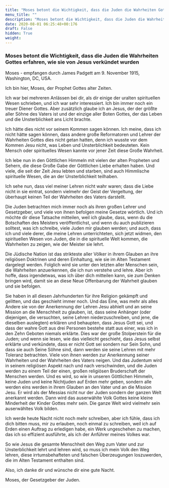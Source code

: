 ```yaml
---
title: "Moses betont die Wichtigkeit, dass die Juden die Wahrheiten Gottes erfahren, wie sie von Jesus verkündet wurden"
menu_title: ""
description: "Moses betont die Wichtigkeit, dass die Juden die Wahrheiten Gottes erfahren, wie sie von Jesus verkündet wurden"
date: 2020-08-01 06:25:48+00:176
draft: False
hidden: True
weight:
---
```

### Moses betont die Wichtigkeit, dass die Juden die Wahrheiten Gottes erfahren, wie sie von Jesus verkündet wurden

Moses - empfangen durch James Padgett am 9. November 1915, Washington, DC, USA.

Ich bin hier, Moses, der Prophet Gottes alter Zeiten.

Ich war bei mehreren Anlässen bei dir, als dir einige der uralten spirituellen Wesen schrieben, und ich war sehr interessiert. Ich bin immer noch ein treuer Diener Gottes. Aber zusätzlich glaube ich an Jesus, der der größte aller Söhne des Vaters ist und der einzige aller Boten Gottes, der das Leben und die Unsterblichkeit ans Licht brachte.

Ich hätte dies nicht vor seinem Kommen sagen können. Ich meine, dass ich nicht hätte sagen können, dass andere große Reformatoren und Lehrer der Wahrheiten Gottes dies nicht getan hatten, denn ich wusste vor dem Kommen Jesu nicht, was Leben und Unsterblichkeit bedeuteten. Kein Mensch oder spirituelles Wesen kannte vor jener Zeit diese Große Wahrheit.

Ich lebe nun in den Göttlichen Himmeln mit vielen der alten Propheten und Sehern, die diese Große Gabe der Göttlichen Liebe erhalten haben. Und viele, die seit der Zeit Jesu lebten und starben, sind auch Himmlische spirituelle Wesen, die an der Unsterblichkeit teilhaben.

Ich sehe nun, dass viel meiner Lehren nicht wahr waren; dass die Liebe nicht in sie eintrat, sondern vielmehr der Geist der Vergeltung, der überhaupt keinen Teil der Wahrheiten des Vaters darstellt.

Die Juden betrachten mich immer noch als ihren großen Lehrer und Gesetzgeber, und viele von ihnen befolgen meine Gesetze wörtlich. Und ich möchte dir diese Tatsache mitteilen, weil ich glaube, dass, wenn du die Botschaften des Meisters veröffentlichst, und wenn du auch publizieren solltest, was ich schreibe, viele Juden mir glauben werden; und auch, dass ich und viele derer, die meine Lehren unterrichteten, sich jetzt widmen, den spirituellen Wesen von Juden, die in die spirituelle Welt kommen, die Wahrheiten zu zeigen, wie der Meister sie lehrt.

Die Jüdische Nation ist das strikteste aller Völker in ihrem Glauben an ihre religiösen Doktrinen und deren Einhaltung, wie sie im Alten Testament dargelegt werden. Folglich wird sie unter den letzten aller Menschen sein, die Wahrheiten anzuerkennen, die ich nun verstehe und lehre. Aber ich hoffe, dass irgendetwas, was ich über dich mitteilen kann, sie zum Denken bringen wird, damit sie an diese Neue Offenbarung der Wahrheit glauben und sie befolgen.

Sie haben in all diesen Jahrhunderten für ihre Religion gekämpft und gelitten, und das geschieht immer noch. Und das Eine, was mehr als alles Andere sie von der Anerkennung der Lehren Jesu abhielt und an seine Mission an die Menschheit zu glauben, ist, dass seine Anhänger (oder diejenigen, die versuchten, seine Lehren niederzuschreiben, und jene, die dieselben auslegten) erklären und behaupten, dass Jesus Gott sei, und dass der wahre Gott aus drei Personen bestehe statt aus einer, was ich in den Zehn Geboten niemals erklärte. Dies war der große Stolperstein für die Juden; und wenn sie lesen, wie das vielleicht geschieht, dass Jesus selbst erklärte und verkündete, dass er nicht Gott sei sondern nur Sein Sohn, und dass sie auch Seine Söhne sind, dann werden sie seine Lehren mit mehr Toleranz betrachten. Viele von ihnen werden zur Anerkennung seiner Wahrheiten und der Wahrheiten des Vaters neigen. Und das Judentum wird in seinem religiösen Aspekt nach und nach verschwinden, und die Juden werden zu einem Teil der einen, großen religiösen Bruderschaft der Menschen werden. Und es wird, so wie in unseren Göttlichen Himmeln, keine Juden und keine Nichtjuden auf Erden mehr geben, sondern alle werden eins werden in ihrem Glauben an den Vater und an die Mission Jesu. Er wird als der Messias nicht nur der Juden sondern der ganzen Welt anerkannt werden. Dann wird das auserwählte Volk Gottes keine kleine Minderheit der Kinder Gottes mehr sein. Die ganze Welt wird vielmehr sein auserwähltes Volk bilden.

Ich werde heute Nacht nicht noch mehr schreiben, aber ich fühle, dass ich dich bitten muss, mir zu erlauben, noch einmal zu schreiben, weil ich auf Erden einen Auftrag zu erledigen habe, ein Werk ungeschehen zu machen, das ich so effizient ausführte, als ich der Anführer meines Volkes war.

So wie Jesus die gesamte Menschheit den Weg zum Vater und zur Unsterblichkeit lehrt und lehren wird, so muss ich mein Volk den Weg lehren, diese irrtumsbehafteten und falschen Überzeugungen loszuwerden, die im Alten Testament enthalten sind.

Also, ich danke dir und wünsche dir eine gute Nacht.

Moses, der Gesetzgeber der Juden.
